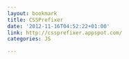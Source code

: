 ```yaml
---
layout: bookmark
title: CSSPrefixer
date: '2012-11-16T04:52:22+01:00'
link: http://cssprefixer.appspot.com/
categories: JS

---
```

